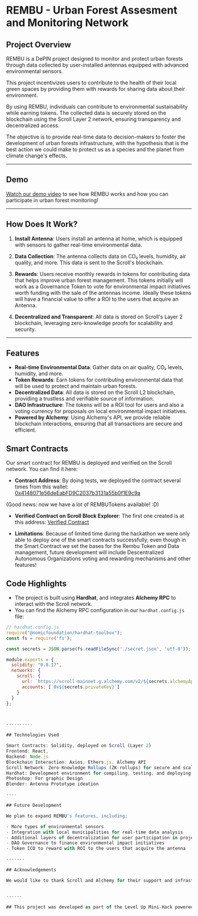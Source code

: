 # REMBU - Urban Forest Assesment and Monitoring Network

## Project Overview

REMBU is a DePIN project designed to monitor and protect urban forests through data collected by user-installed antennas equipped with advanced environmental sensors. 

This project incentivizes users to contribute to the health of their local green spaces by providing them with rewards for sharing data about their environment.

By using REMBU, individuals can contribute to environmental sustainability while earning tokens. The collected data is securely stored on the blockchain using the Scroll Layer 2 network, ensuring transparency and decentralized access.

The objective is to provide real-time data to decision-makers to foster the development of urban forests infrastructure, with the hypothesis that is the best action we could make to protect us as a species and the planet from climate change's effects. 

----------

## Demo

[Watch our demo video](https://your-demo-link.com) to see how REMBU works and how you can participate in urban forest monitoring!

----------

## How Does It Work?

1. **Install Antenna**: Users install an antenna at home, which is equipped with sensors to gather real-time environmental data.

2. **Data Collection**: The antenna collects data on CO₂ levels, humidity, air quality, and more. This data is sent to the Scroll's blockchain.

3. **Rewards**: Users receive monthly rewards in tokens for contributing data that helps improve urban forest management. This tokens initially will work as a Governance Token to vote for environmental impact initiatives worth funding with the sale of the antennas income. Ideally these tokens will have a financial value to offer a ROI to the users that acquire an Antenna. 

4. **Decentralized and Transparent**: All data is stored on Scroll's Layer 2 blockchain, leveraging zero-knowledge proofs for scalability and security.

--------------

## Features

- **Real-time Environmental Data**: Gather data on air quality, CO₂ levels, humidity, and more.
- **Token Rewards**: Earn tokens for contributing environmental data that will be used to protect and maintain urban forests.
- **Decentralized Data**: All data is stored on the Scroll L2 blockchain, providing a trustless and verifiable source of information.
- **DAO Infrastructure**: The tokens will be a ROI tool for users and also a voting currency for proposals on local environmental impact initiatives. 
- **Powered by Alchemy**: Using Alchemy's API, we provide reliable blockchain interactions, ensuring that all transactions are secure and efficient.

## Smart Contracts

Our smart contract for REMBU is deployed and verified on the Scroll network. You can find it here:

- **Contract Address**: By doing tests, we deployed the contract several times from this wallet:  [0x4148071e56deEabFD9C2037b3131a55b0f1E9c9a](https://scrollscan.com/address/0x4148071e56deEabFD9C2037b3131a55b0f1E9c9a)  

(Good news: now we have a lot of REMBUTokens available! :D)

- **Verified Contract on Scroll Block Explorer**: The first one created is at this address:  [Verified Contract](https://scrollscan.com/address/0x63374859343c338da0348136ad5a2f3c7392da51)

- **Limitations**: Because of limited time during the hackathon we were only able to deploy one of the smart contracts successfully, even though in the Smart Contract we set the bases for the Rembu Token and Data management, future development will include Descentralized Autonomous Organizations voting and rewarding mechanisms and other features! 

## Code Highlights

- The project is built using **Hardhat**, and integrates **Alchemy RPC** to interact with the Scroll network.
- You can find the Alchemy RPC configuration in our `hardhat.config.js` file:

```javascript
// hardhat.config.js
require("@nomicfoundation/hardhat-toolbox");
const fs = require('fs');

const secrets = JSON.parse(fs.readFileSync('./secret.json', 'utf-8'));

module.exports = {
  solidity: "0.8.17",
  networks: {
    scroll: {
      url: `https://scroll-mainnet.g.alchemy.com/v2/${secrets.alchemyApiKey}`,
      accounts: [`0x${secrets.privateKey}`]
    }
  }
};



----------

## Technologies Used

Smart Contracts: Solidity, deployed on Scroll (Layer 2)
Frontend: React,
Backend: Node.js
Blockchain Interaction: Axios, Ethers.js, Alchemy API
Scroll Network: Zero-Knowledge Rollups (ZK-rollups) for secure and scalable transactions
Hardhat: Development environment for compiling, testing, and deploying smart contracts
Photoshop: For graphic Design
Blender: Antenna Prototype ideation

----

## Future Development

We plan to expand REMBU's features, including:

- More types of environmental sensors
- Integration with local municipalities for real-time data analysis
- Additional layers of decentralization for user participation in project governance
- DAO Governance to finance environmental impact initiatives
- Token ICO to reward with ROI to the users that acquire the antenna

-------

## Acknowledgements

We would like to thank Scroll and Alchemy for their support and infrastructure, and the organizers of the Level Up Mini-Hack for the opportunity to build this project.


------

## This project was developed as part of the Level Up Mini-Hack powered by Scroll x Alchemy (September 24-30, 2024).
